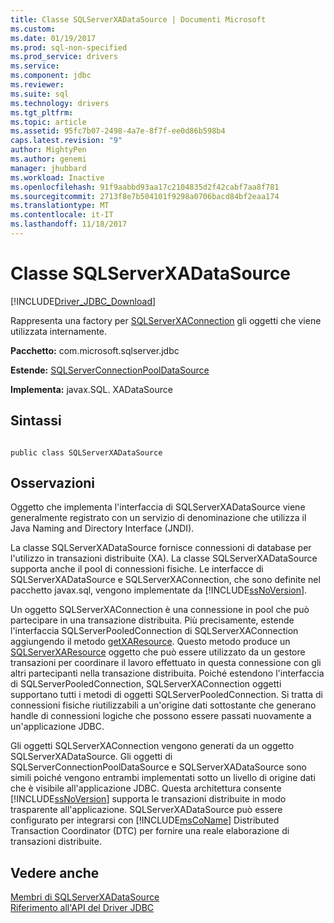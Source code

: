 ```yaml
---
title: Classe SQLServerXADataSource | Documenti Microsoft
ms.custom: 
ms.date: 01/19/2017
ms.prod: sql-non-specified
ms.prod_service: drivers
ms.service: 
ms.component: jdbc
ms.reviewer: 
ms.suite: sql
ms.technology: drivers
ms.tgt_pltfrm: 
ms.topic: article
ms.assetid: 95fc7b07-2498-4a7e-8f7f-ee0d86b598b4
caps.latest.revision: "9"
author: MightyPen
ms.author: genemi
manager: jhubbard
ms.workload: Inactive
ms.openlocfilehash: 91f9aabbd93aa17c2104835d2f42cabf7aa8f781
ms.sourcegitcommit: 2713f8e7b504101f9298a0706bacd84bf2eaa174
ms.translationtype: MT
ms.contentlocale: it-IT
ms.lasthandoff: 11/18/2017
---
```

# <a name="sqlserverxadatasource-class"></a>Classe SQLServerXADataSource
[!INCLUDE[Driver_JDBC_Download](../../../includes/driver_jdbc_download.md)]

  Rappresenta una factory per [SQLServerXAConnection](../../../connect/jdbc/reference/sqlserverxaconnection-class.md) gli oggetti che viene utilizzata internamente.  
  
 **Pacchetto:** com.microsoft.sqlserver.jdbc  
  
 **Estende:** [SQLServerConnectionPoolDataSource](../../../connect/jdbc/reference/sqlserverconnectionpooldatasource-class.md)  
  
 **Implementa:** javax.SQL. XADataSource  
  
## <a name="syntax"></a>Sintassi  
  
```  
  
public class SQLServerXADataSource  
```  
  
## <a name="remarks"></a>Osservazioni  
 Oggetto che implementa l'interfaccia di SQLServerXADataSource viene generalmente registrato con un servizio di denominazione che utilizza il Java Naming and Directory Interface (JNDI).  
  
 La classe SQLServerXADataSource fornisce connessioni di database per l'utilizzo in transazioni distribuite (XA). La classe SQLServerXADataSource supporta anche il pool di connessioni fisiche. Le interfacce di SQLServerXADataSource e SQLServerXAConnection, che sono definite nel pacchetto javax.sql, vengono implementate da [!INCLUDE[ssNoVersion](../../../includes/ssnoversion_md.md)].  
  
 Un oggetto SQLServerXAConnection è una connessione in pool che può partecipare in una transazione distribuita. Più precisamente, estende l'interfaccia SQLServerPooledConnection di SQLServerXAConnection aggiungendo il metodo [getXAResource](../../../connect/jdbc/reference/getxaresource-method-sqlserverxaconnection.md). Questo metodo produce un [SQLServerXAResource](../../../connect/jdbc/reference/sqlserverxaresource-class.md) oggetto che può essere utilizzato da un gestore transazioni per coordinare il lavoro effettuato in questa connessione con gli altri partecipanti nella transazione distribuita. Poiché estendono l'interfaccia di SQLServerPooledConnection, SQLServerXAConnection oggetti supportano tutti i metodi di oggetti SQLServerPooledConnection. Si tratta di connessioni fisiche riutilizzabili a un'origine dati sottostante che generano handle di connessioni logiche che possono essere passati nuovamente a un'applicazione JDBC.  
  
 Gli oggetti SQLServerXAConnection vengono generati da un oggetto SQLServerXADataSource. Gli oggetti di SQLServerConnectionPoolDataSource e SQLServerXADataSource sono simili poiché vengono entrambi implementati sotto un livello di origine dati che è visibile all'applicazione JDBC. Questa architettura consente [!INCLUDE[ssNoVersion](../../../includes/ssnoversion_md.md)] supporta le transazioni distribuite in modo trasparente all'applicazione. SQLServerXADataSource può essere configurato per integrarsi con [!INCLUDE[msCoName](../../../includes/msconame_md.md)] Distributed Transaction Coordinator (DTC) per fornire una reale elaborazione di transazioni distribuite.  
  
## <a name="see-also"></a>Vedere anche  
 [Membri di SQLServerXADataSource](../../../connect/jdbc/reference/sqlserverxadatasource-members.md)   
 [Riferimento all'API del Driver JDBC](../../../connect/jdbc/reference/jdbc-driver-api-reference.md)  
  
  
